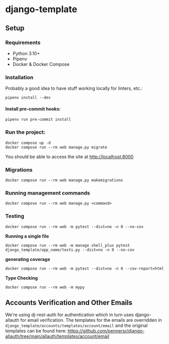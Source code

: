# django-template

## Setup

### Requirements

-   Python 3.10+
-   Pipenv
-   Docker & Docker Compose

### Installation

Probably a good idea to have stuff working locally for linters, etc.:

```console
pipenv install --dev
```

#### Install pre-commit hooks:

```console
pipenv run pre-commit install
```

### Run the project:

```console
docker compose up -d
docker compose run --rm web manage.py migrate
```

You should be able to access the site at [http://localhost:8000](http://localhost:8000)

### Migrations

```console
docker compose run --rm web manage.py makemigrations
```

### Running management commands

```console
docker compose run --rm web manage.py <command>
```

### Testing

```console
docker compose run --rm web -m pytest --dist=no -n 0 --no-cov
```

**Running a single file**
```console
docker compose run --rm web -m manage shell_plus pytest django_template/app_name/tests.py --dist=no -n 0 --no-cov
```

**generating coverage**

```console
docker compose run --rm web -m pytest --dist=no -n 0 --cov-report=html
```

**Type Checking**

```console
docker compose run --rm web -m mypy
```

## Accounts Verification and Other Emails

We're using dj-rest-auth for authentication which in turn uses django-allauth for email verification. The templates for the emails are overridden in `django_template/accounts/templates/account/email` and the original templates can be found here: https://github.com/pennersr/django-allauth/tree/main/allauth/templates/account/email
